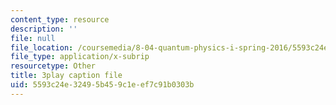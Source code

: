 ```yaml
---
content_type: resource
description: ''
file: null
file_location: /coursemedia/8-04-quantum-physics-i-spring-2016/5593c24e32495b459c1eef7c91b0303b_gMHkf-107Sw.vtt
file_type: application/x-subrip
resourcetype: Other
title: 3play caption file
uid: 5593c24e-3249-5b45-9c1e-ef7c91b0303b
---
```

